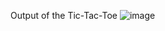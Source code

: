 Output of the Tic-Tac-Toe
![image](https://github.com/perumallavishnu/Tic-Tac-Toe/assets/109837710/7b4383a4-edcd-405d-b150-bc336de134fe)
